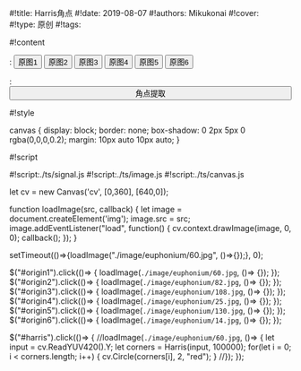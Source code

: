 
#!title:    Harris角点
#!date:     2019-08-07
#!authors:  Mikukonai
#!cover:    
#!type:     原创
#!tags:     


#!content

: <button id="origin1" class="md-button">原图1</button> <button id="origin2" class="md-button">原图2</button> <button id="origin3" class="md-button">原图3</button> <button id="origin4" class="md-button">原图4</button> <button id="origin5" class="md-button">原图5</button> <button id="origin6" class="md-button">原图6</button>

: <button id="harris" class="md-button" style="width: 100%;">角点提取</button>

<canvas id="cv" style="width:640px;height:360px;" width="640" height="360"></canvas>

#!style

canvas {
    display: block;
    border: none;
    box-shadow: 0 2px 5px 0 rgba(0,0,0,0.2);
    margin: 10px auto 10px auto;
}

#!script

#!script:./ts/signal.js
#!script:./ts/image.js
#!script:./ts/canvas.js

let cv = new Canvas('cv', [0,360], [640,0]);

function loadImage(src, callback) {
    let image = document.createElement('img');
    image.src = src;
    image.addEventListener("load", function() {
        cv.context.drawImage(image, 0, 0);
        callback();
    });
}

setTimeout(()=>{loadImage("./image/euphonium/60.jpg", ()=>{});}, 0);

$("#origin1").click(()=> { loadImage(`./image/euphonium/60.jpg`, ()=> {}); });
$("#origin2").click(()=> { loadImage(`./image/euphonium/82.jpg`, ()=> {}); });
$("#origin3").click(()=> { loadImage(`./image/euphonium/108.jpg`, ()=> {}); });
$("#origin4").click(()=> { loadImage(`./image/euphonium/25.jpg`, ()=> {}); });
$("#origin5").click(()=> { loadImage(`./image/euphonium/130.jpg`, ()=> {}); });
$("#origin6").click(()=> { loadImage(`./image/euphonium/14.jpg`, ()=> {}); });

$("#harris").click(()=> {
    //loadImage(`./image/euphonium/60.jpg`, ()=> {
        let input = cv.ReadYUV420().Y;
        let corners = Harris(input, 100000);
        for(let i = 0; i < corners.length; i++) {
            cv.Circle(corners[i], 2, "red");
        }
    //});
});
